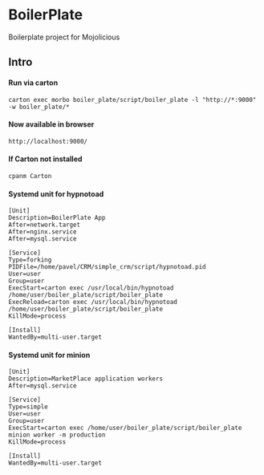 # BoilerPlate
  Boilerplate project for Mojolicious

## Intro

#### Run via carton 

```
carton exec morbo boiler_plate/script/boiler_plate -l "http://*:9000" -w boiler_plate/*
```

#### Now available in browser
```
http://localhost:9000/
```
#### If Carton not installed

```
cpanm Carton
```

#### Systemd unit for hypnotoad

```
[Unit]
Description=BoilerPlate App
After=network.target
After=nginx.service
After=mysql.service

[Service]
Type=forking
PIDFile=/home/pavel/CRM/simple_crm/script/hypnotoad.pid
User=user
Group=user
ExecStart=carton exec /usr/local/bin/hypnotoad /home/user/boiler_plate/script/boiler_plate
ExecReload=carton exec /usr/local/bin/hypnotoad /home/user/boiler_plate/script/boiler_plate
KillMode=process

[Install]
WantedBy=multi-user.target
```

#### Systemd unit for minion 

```
[Unit]
Description=MarketPlace application workers
After=mysql.service

[Service]
Type=simple
User=user
Group=user
ExecStart=carton exec /home/user/boiler_plate/script/boiler_plate minion worker -m production
KillMode=process

[Install]
WantedBy=multi-user.target
```
